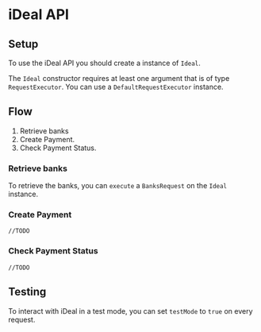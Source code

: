 # iDeal API

## Setup
To use the iDeal API you should create a instance of `Ideal`.

The `Ideal` constructor requires at least one argument that is of type `RequestExecutor`. You can use a `DefaultRequestExecutor` instance.


## Flow

1. Retrieve banks
2. Create Payment.
3. Check Payment Status.


### Retrieve banks
To retrieve the banks, you can `execute` a `BanksRequest` on the `Ideal` instance.

### Create Payment

`//TODO`

### Check Payment Status

`//TODO`

## Testing
To interact with iDeal in a test mode, you can set `testMode` to `true` on every request.
